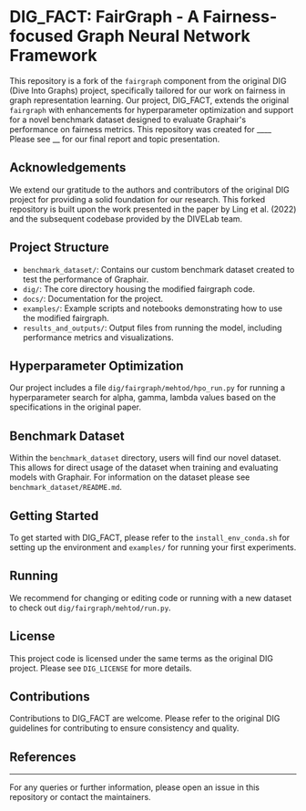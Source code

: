 # DIG_FACT: FairGraph - A Fairness-focused Graph Neural Network Framework

This repository is a fork of the `fairgraph` component from the original DIG (Dive Into Graphs) project, specifically tailored for our work on fairness in graph representation learning. Our project, DIG_FACT, extends the original `fairgraph` with enhancements for hyperparameter optimization and support for a novel benchmark dataset designed to evaluate Graphair's performance on fairness metrics.
This repository was created for  ____
Please see __ for our final report and topic presentation.

## Acknowledgements
We extend our gratitude to the authors and contributors of the original DIG project for providing a solid foundation for our research. This forked repository is built upon the work presented in the paper by Ling et al. (2022) and the subsequent codebase provided by the DIVELab team.

## Project Structure
- `benchmark_dataset/`: Contains our custom benchmark dataset created to test the performance of Graphair.
- `dig/`: The core directory housing the modified fairgraph code.
- `docs/`: Documentation for the project.
- `examples/`: Example scripts and notebooks demonstrating how to use the modified fairgraph.
- `results_and_outputs/`: Output files from running the model, including performance metrics and visualizations.

## Hyperparameter Optimization
Our project includes a file `dig/fairgraph/mehtod/hpo_run.py` for running a hyperparameter search for alpha, gamma, lambda values  based on the specifications in the original paper.

## Benchmark Dataset
Within the `benchmark_dataset` directory, users will find our novel dataset. This allows for direct usage of the dataset when training and evaluating models with Graphair.
For information on the dataset please see `benchmark_dataset/README.md`.
## Getting Started
To get started with DIG_FACT, please refer to the `install_env_conda.sh` for setting up the environment and `examples/` for running your first experiments.

## Running 
We recommend for changing or editing code or running with a new dataset to check out `dig/fairgraph/mehtod/run.py`.

## License
This project code is licensed under the same terms as the original DIG project. Please see `DIG_LICENSE` for more details.

## Contributions
Contributions to DIG_FACT are welcome. Please refer to the original DIG guidelines for contributing to ensure consistency and quality.

## References


---

For any queries or further information, please open an issue in this repository or contact the maintainers.

